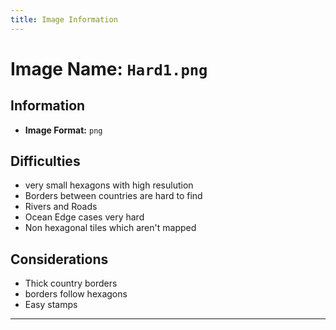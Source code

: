 ```yaml
---
title: Image Information
---
```


# Image Name: `Hard1.png`

## Information

- **Image Format:** `png`

## Difficulties

- very small hexagons with high resulution
- Borders between countries are hard to find
- Rivers and Roads
- Ocean Edge cases very hard
- Non hexagonal tiles which aren't mapped

## Considerations

- Thick country borders
- borders follow hexagons
- Easy stamps

---
